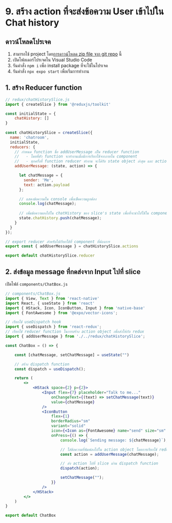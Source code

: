 
# 9. สร้าง action ที่จะส่งข้อความ User เข้าไปใน Chat history

## ดาวน์โหลดโปรเจค

1. สามารถใช้ project โดย[การดาวน์โหลด zip file จาก git repo](https://github.com/teerasej/nextflow-react-native-chatgpt-app/tree/finish-add-user-message-action) นี้
2. เปิดโฟลเดอร์โปรเจคใน Visual Studio Code
3. รันคำสั่ง `npm i` เพื่อ install package ที่จะใช้ในโปรเจค
4. รันคำสั่ง `npx expo start` เพื่อเริ่มการทำงาน


## 1. สร้าง Reducer function

```js
// redux/chatHistorySlice.js
import { createSlice } from '@reduxjs/toolkit'

const initialState = {
    chatHistory: []
}
 
const chatHistorySlice = createSlice({
  name: 'chatroom',
  initialState,
  reducers: {
    // กำหนด function ชื่อ addUserMessage เป็น reducer function
    //   - โดยที่ตัว function จะทำงานเมื่อมีการเรียกใช้จากภายใน component
    //   - ทุกครั้งที่ function reducer ทำงาน จะได้รับ state object ล่าสุด และ action ที่ส่งมาจาก component เสมอ
    addUserMessage: (state, action) => {

      let chatMessage = {
        sender: 'Me',
        text: action.payload
      };

      // แสดงข้อความใน console เพื่อเช็คความถูกต้อง
      console.log(chatMessage);
        
      // เพิ่มข้อความลงไปใน chatHistory ของ slice's state เพื่อที่จะนำไปใช้ใน component
      state.chatHistory.push(chatMessage);
    }
  }
});

// export reducer สำหรับไปเรียกใช้ที่ component ที่ต้องการ
export const { addUserMessage } = chatHistorySlice.actions

export default chatHistorySlice.reducer
```

## 2. ส่งข้อมูล message ที่กดส่งจาก Input ไปที่ slice

เปิดไฟล์ `components/ChatBox.js`


```jsx
// components/ChatBox.js
import { View, Text } from 'react-native'
import React, { useState } from 'react'
import { HStack, Icon, IconButton, Input } from 'native-base'
import { FontAwesome } from '@expo/vector-icons';

// เรียกใช้ useDispatch hook
import { useDispatch } from 'react-redux';
// เรียกใช้ reducer function ในการสร้าง action object เพื่อส่งให้กับ redux
import { addUserMessage } from './../redux/chatHistorySlice';

const ChatBox = () => {

    const [chatMessage, setChatMessage] = useState("")

    // สร้าง dispatch function 
    const dispatch = useDispatch();

    return (
        <>
            <HStack space={2} p={2}>
                <Input flex={7} placeholder="Talk to me..."
                    onChangeText={(text) => setChatMessage(text)}
                    value={chatMessage}
                />
                <IconButton
                    flex={1}
                    borderRadius="sm"
                    variant="solid"
                    icon={<Icon as={FontAwesome} name="send" size="sm" />}
                    onPress={() => {
                        console.log(`Sending message: ${chatMessage}`);

                        // ใส่ข้อความที่พิมพ์ลงไปใน action object โดยการเรียกใช้ reducer function
                        const action = addUserMessage(chatMessage);

                        // ส่ง action ไปที่ slice ผ่าน dispatch function
                        dispatch(action);

                        setChatMessage("");
                    }}
                />
            </HStack>
        </>
    )
}

export default ChatBox
```

